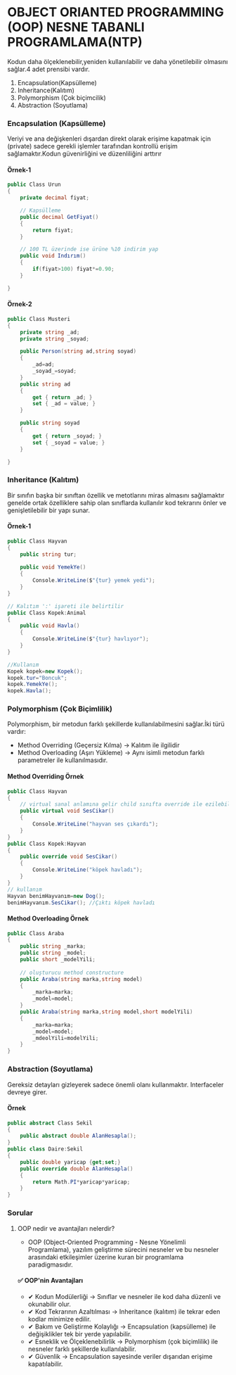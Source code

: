 # OBJECT ORIANTED PROGRAMMING (OOP) NESNE TABANLI PROGRAMLAMA(NTP)
Kodun daha ölçeklenebilir,yeniden kullanılabilir ve daha yönetilebilir olmasını sağlar.4 adet prensibi vardır.
1. Encapsulation(Kapsülleme)
2. Inheritance(Kalıtım)
3. Polymorphism (Çok biçimcilik)
4. Abstraction (Soyutlama)

### Encapsulation (Kapsülleme)
Veriyi ve ana değişkenleri dışardan direkt olarak erişime kapatmak için (private) sadece gerekli işlemler tarafından kontrollü erişim sağlamaktır.Kodun güvenirliğini ve düzenliliğini arttırır
#### Örnek-1
```csharp
public Class Urun
{
    private decimal fiyat;

    // Kapsülleme
    public decimal GetFiyat()
    {
        return fiyat;
    }

    // 100 TL üzerinde ise ürüne %10 indirim yap
    public void Indırım()
    {
        if(fiyat>100) fiyat*=0.90;
    } 

}
```
#### Örnek-2
```csharp
public Class Musteri
{
    private string _ad;
    private string _soyad;

    public Person(string ad,string soyad)
    {
        _ad=ad;
        _soyad_=soyad;
    }
    public string ad
    {
        get { return _ad; }
        set { _ad = value; }
    }

    public string soyad
    {
        get { return _soyad; }
        set { _soyad = value; }
    }

}
```
### Inheritance (Kalıtım)
Bir sınıfın başka bir sınıftan özellik ve metotlarını miras almasını sağlamaktır genelde ortak özelliklere sahip olan sınıflarda kullanılır kod tekrarını önler ve genişletilebilir bir yapı sunar.
#### Örnek-1
```csharp
public Class Hayvan
{
    public string tur;
    
    public void YemekYe()
    {
        Console.WriteLine($"{tur} yemek yedi");       
    }
}

// Kalıtım ':' işareti ile belirtilir
public Class Kopek:Animal
{
    public void Havla()
    {
        Console.WriteLine($"{tur} havlıyor");
    }
}

//Kullanım
Kopek kopek=new Kopek();
kopek.tur="Boncuk";
kopek.YemekYe();
kopek.Havla();
```
### Polymorphism (Çok Biçimlilik)
Polymorphism, bir metodun farklı şekillerde kullanılabilmesini sağlar.İki türü vardır:
* Method Overriding (Geçersiz Kılma)  → Kalıtım ile ilgilidir
* Method Overloading (Aşırı Yükleme)  → Aynı isimli metodun farklı parametreler ile kullanılmasıdır.

#### Method Overriding Örnek
```csharp
public Class Hayvan
{
    // virtual sanal anlamına gelir child sınıfta override ile ezilebilir
    public virtual void SesCikar()
    {
        Console.WriteLine("hayvan ses çıkardı");
    }
}
public Class Kopek:Hayvan
{
    public override void SesCikar()
    {
        Console.WriteLine("köpek havladı");
    }
}
// kullanım
Hayvan benimHayvanım=new Dog();
benimHayvanım.SesCikar(); //Çıktı köpek havladı

```

#### Method Overloading Örnek
```csharp
public Class Araba
{
    public string _marka;
    public string _model;
    public short _modelYili;
    
    // oluşturucu method constructure
    public Araba(string marka,string model)
    {
        _marka=marka;
        _model=model;
    }
    public Araba(string marka,string model,short modelYili)
    {
        _marka=marka;
        _model=model;
        _mdeolYili=modelYili;
    }
}
```

### Abstraction (Soyutlama)
Gereksiz detayları gizleyerek sadece önemli olanı kullanmaktır.
Interfaceler devreye girer.

#### Örnek

```csharp
public abstract Class Sekil
{
    public abstract double AlanHesapla();
}
public class Daire:Sekil
{
    public double yaricap {get;set;}
    public override double AlanHesapla()
    {
        return Math.PI*yaricap*yaricap;
    }
}
```
### Sorular
1. OOP nedir ve avantajları nelerdir?
    - OOP (Object-Oriented Programming - Nesne Yönelimli Programlama), yazılım geliştirme sürecini nesneler ve bu nesneler arasındaki etkileşimler üzerine kuran bir programlama paradigmasıdır.

    #### ✅ OOP'nin Avantajları
    - ✔ Kodun Modülerliği → Sınıflar ve nesneler ile kod daha düzenli ve okunabilir olur.
    - ✔ Kod Tekrarının Azaltılması → Inheritance (kalıtım) ile tekrar eden kodlar minimize edilir.
    - ✔ Bakım ve Geliştirme Kolaylığı → Encapsulation (kapsülleme) ile değişiklikler tek bir yerde yapılabilir.
    - ✔ Esneklik ve Ölçeklenebilirlik → Polymorphism (çok biçimlilik) ile nesneler farklı şekillerde kullanılabilir.
    - ✔ Güvenlik → Encapsulation sayesinde veriler dışarıdan erişime kapatılabilir.
